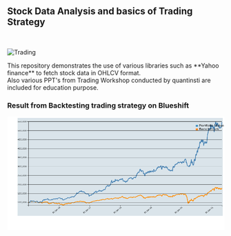 ## Stock Data Analysis and basics of Trading Strategy

<br>

<p align="left">
  <img src="https://miro.medium.com/max/11232/1*ta2JzYetC27CFTxsvk7f4Q.jpeg" width="400" title="Trading">
</p>

<a>
  This repository demonstrates the use of various libraries such as **Yahoo finance** to fetch stock data in OHLCV format. <br>
  Also various PPT's from Trading Workshop conducted by quantinsti are included for education purpose.
</a>

### Result from Backtesting trading strategy on Blueshift
<img src = "https://github.com/nriteshranjan/Algo-Trading-using-Python/blob/main/Cakedragon%20Tracker/output-backtestImage.png" width = 690 height = 263 title = "BackTest output">
